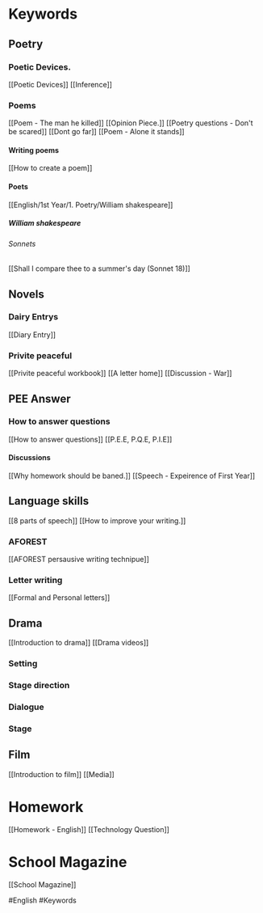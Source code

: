 
# Keywords

## Poetry

### Poetic Devices.
[[Poetic Devices]]
[[Inference]]

### Poems
[[Poem - The man he killed]]
[[Opinion Piece.]]
[[Poetry questions - Don't be scared]]
[[Dont go far]]
[[Poem - Alone it stands]]

#### Writing poems
[[How to create a poem]]

#### Poets
[[English/1st Year/1. Poetry/William shakespeare]]

##### William shakespeare

###### Sonnets
[[Shall I compare thee to a summer's day (Sonnet 18)]]

## Novels

### Dairy Entrys
[[Diary Entry]]

### Privite peaceful
[[Privite peaceful workbook]]
[[A letter home]]
[[Discussion - War]]

## PEE Answer

### How to answer questions
[[How to answer questions]]
[[P.E.E, P.Q.E, P.I.E]]

#### Discussions
[[Why homework should be baned.]]
[[Speech - Expeirence of First Year]]

## Language skills
[[8 parts of speech]]
[[How to improve your writing.]]

### AFOREST
[[AFOREST persausive writing technipue]]

### Letter writing
[[Formal and Personal letters]]

## Drama
[[Introduction to drama]]
[[Drama videos]]

### Setting

### Stage direction

### Dialogue

### Stage

## Film
[[Introduction to film]]
[[Media]]

# Homework
[[Homework - English]]
[[Technology Question]]

# School Magazine
[[School Magazine]]

#English #Keywords 